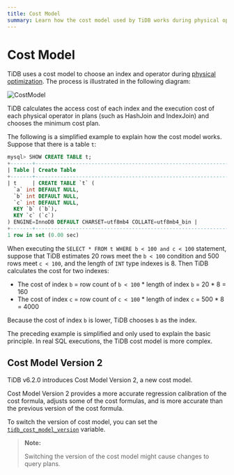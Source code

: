 ```yaml
---
title: Cost Model
summary: Learn how the cost model used by TiDB works during physical optimization.
---
```


# Cost Model

TiDB uses a cost model to choose an index and operator during [physical optimization](/sql-physical-optimization.md). The process is illustrated in the following diagram:

![CostModel](https://docs-download.pingcap.com/media/images/docs/cost-model.png)

TiDB calculates the access cost of each index and the execution cost of each physical operator in plans (such as HashJoin and IndexJoin) and chooses the minimum cost plan.

The following is a simplified example to explain how the cost model works. Suppose that there is a table `t`:

```sql
mysql> SHOW CREATE TABLE t;
+-------+-----------------------------------------------------------------------------------------------------------------------------------------------------------------------------------------------------+
| Table | Create Table                                                                                                                                                                                        |
+-------+-----------------------------------------------------------------------------------------------------------------------------------------------------------------------------------------------------+
| t     | CREATE TABLE `t` (
  `a` int DEFAULT NULL,
  `b` int DEFAULT NULL,
  `c` int DEFAULT NULL,
  KEY `b` (`b`),
  KEY `c` (`c`)
) ENGINE=InnoDB DEFAULT CHARSET=utf8mb4 COLLATE=utf8mb4_bin |
+-------+-----------------------------------------------------------------------------------------------------------------------------------------------------------------------------------------------------+
1 row in set (0.00 sec)
```

When executing the `SELECT * FROM t WHERE b < 100 and c < 100` statement, suppose that TiDB estimates 20 rows meet the `b < 100` condition and 500 rows meet `c < 100`, and the length of `INT` type indexes is 8. Then TiDB calculates the cost for two indexes:

+ The cost of index `b` = row count of `b < 100` \* length of index `b` = 20 * 8 = 160
+ The cost of index `c` = row count of `c < 100` \* length of index `c` = 500 * 8 = 4000

Because the cost of index `b` is lower, TiDB chooses `b` as the index.

The preceding example is simplified and only used to explain the basic principle. In real SQL executions, the TiDB cost model is more complex.

## Cost Model Version 2

TiDB v6.2.0 introduces Cost Model Version 2, a new cost model.

Cost Model Version 2 provides a more accurate regression calibration of the cost formula, adjusts some of the cost formulas, and is more accurate than the previous version of the cost formula.

To switch the version of cost model, you can set the [`tidb_cost_model_version`](/system-variables.md#tidb_cost_model_version-new-in-v620) variable.

> **Note:**
>
> Switching the version of the cost model might cause changes to query plans.
